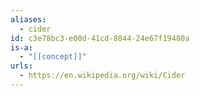 ```yaml
---
aliases:
  - cider
id: c3e78bc3-e00d-41cd-8844-24e67f19480a
is-a:
  - "[[concept]]"
urls:
  - https://en.wikipedia.org/wiki/Cider
---
```

